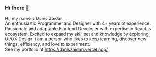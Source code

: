 ### Hi there 👋

Hi, my name is Danis Zaidan.
<br />
An enthusiastic Programmer and Designer with 4+ years of experience. 
Passionate and adaptable Frontend Developer with expertise in React.js ecosystem. 
Excited to expand my skill set and knowledge by exploring UI/UX Design.
I am a person who likes to keep learning, discover new things, efficiency, and love to experiment.
<br />
See my portfolio at https://daniszaidan.vercel.app/

<!--
**daniszaidan/daniszaidan** is a ✨ _special_ ✨ repository because its `README.md` (this file) appears on your GitHub profile.

Here are some ideas to get you started:

- 🔭 I’m currently working on ...
- 🌱 I’m currently learning ...
- 👯 I’m looking to collaborate on ...
- 🤔 I’m looking for help with ...
- 💬 Ask me about ...
- 📫 How to reach me: ...
- 😄 Pronouns: ...
- ⚡ Fun fact: ...
-->
